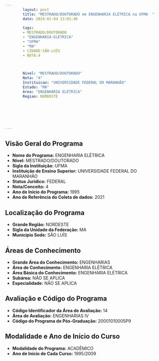 ```yaml
---
        layout: post
        title: "MESTRADO/DOUTORADO em ENGENHARIA ELÉTRICA na UFMA  "
        date: 2024-01-04 13:01:48
     
        tags:
        - MESTRADO/DOUTORADO
        - "ENGENHARIA-ELÉTRICA"
        - "UFMA"
        - "MA"
        - CIDADE:SÃO-LUÍS
        - NOTA:4
        
       

        Nivel: "MESTRADO/DOUTORADO"
        Nota: "4"
        Instituicao: "UNIVERSIDADE FEDERAL DO MARANHÃO"
        Estado: "MA"
        Area: "ENGENHARIA ELÉTRICA"
        Regiao: NORDESTE
        
        
        
        
        
        
---
```

## Visão Geral do Programa
- **Nome do Programa:** ENGENHARIA ELÉTRICA
- **Nível:** MESTRADO/DOUTORADO
- **Sigla da Instituição:** UFMA
- **Instituição de Ensino Superior:** UNIVERSIDADE FEDERAL DO MARANHÃO
- **Status Jurídico:** FEDERAL
- **Nota/Conceito:** 4
- **Ano de Início do Programa:** 1995
- **Ano de Referência do Coleta de dados:** 2021

## Localização do Programa
- **Grande Região:** NORDESTE
- **Sigla da Unidade da Federação:** MA
- **Município Sede:** SÃO LUÍS

## Áreas de Conhecimento
- **Grande Área do Conhecimento:** ENGENHARIAS
- **Área de Conhecimento:** ENGENHARIA ELÉTRICA
- **Área Básica do Conhecimento:** ENGENHARIA ELÉTRICA
- **Subárea:** NÃO SE APLICA
- **Especialidade:** NÃO SE APLICA

## Avaliação e Código do Programa
- **Código Identificador da Área de Avaliação:** 14
- **Área de Avaliação:** ENGENHARIAS IV
- **Código do Programa de Pós-Graduação:** 20001010005P9


## Modalidade e Ano de Início do Curso
- **Modalidade do Programa:** ACADÊMICO
- **Ano de Início de Cada Curso:** 1995/2009
